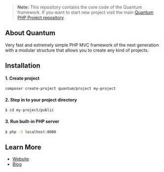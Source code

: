 > **Note:** This repository contains the core code of the Quantum framework. If you want to start new project visit the main [Quantum PHP Project repository](https://github.com/softberg/quantum-framework-php).

## About Quantum

Very fast and extremely simple PHP MVC framework of the next generation with a modular structure that allows you to create any kind of projects.

## Installation

#### 1. Create project
```bash
composer create-project quantum/project my-project
```

#### 2. Step in to your project directory
```bash
$ cd my-project/public
```

#### 3. Run built-in PHP server
```bash
$ php -S localhost:8080
```

## Learn More

- [Website](https://quantum.softberg.org)
- [Blog](http://blog.softberg.org/category/quantum-php-framework/)
